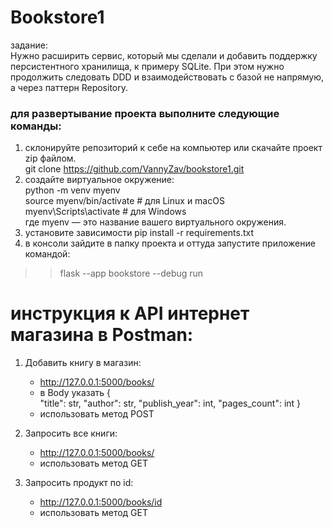 # Bookstore1

задание:<br/>
Нужно расширить сервис, который мы сделали и добавить поддержку персистентного хранилища,
к примеру SQLite. При этом нужно продолжить следовать DDD и взаимодействовать с базой
не напрямую, а через паттерн Repository.<br/>

### для развертывание проекта выполните следующие команды:
1. склонируйте репозиторий к себе на компьютер или скачайте проект zip файлом.<br/>
   git clone https://github.com/VannyZav/bookstore1.git
2. создайте виртуальное окружение:<br/>
   python -m venv myenv<br/>
   source myenv/bin/activate  # для Linux и macOS<br/>
   myenv\Scripts\activate     # для Windows<br/>
   где myenv — это название вашего виртуального окружения.<br/>
3. установите зависимости pip install -r requirements.txt
4. в консоли зайдите в папку проекта и оттуда запустите приложение командой:<br/>
>> flask --app bookstore --debug run 

# инструкция к API интернет магазина в Postman:

1. Добавить книгу в магазин:<br/>
   - http://127.0.0.1:5000/books/
   - в Body указать {   
    "title": str,
    "author": str,
    "publish_year": int,
    "pages_count": int
}
   - использовать метод POST
     

2. Запросить все книги:<br/>
   - http://127.0.0.1:5000/books/
   - использовать метод GET


3. Запросить продукт по id:<br/>
   - http://127.0.0.1:5000/books/id
   - использовать метод GET


